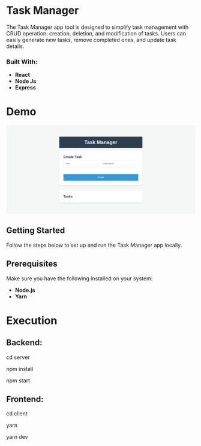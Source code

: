 # Task Manager
The Task Manager app tool is designed to simplify task management with CRUD operation: creation, deletion, and modification of tasks. Users can easily generate new tasks, remove completed ones, and update task details.

### Built With:
- **React**
- **Node Js**
- **Express**

# Demo
![demo-task-manager](client/demo/task-manager-demo.png)

## Getting Started

Follow the steps below to set up and run the Task Manager app locally.

## Prerequisites
Make sure you have the following installed on your system:
- **Node.js**
- **Yarn**

# Execution
## Backend:
cd server

npm install

npm start

## Frontend:
cd client

yarn 

yarn dev
